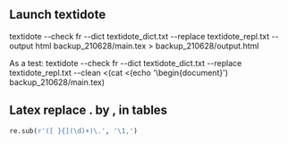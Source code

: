 ## Launch textidote

textidote --check fr --dict textidote_dict.txt --replace textidote_repl.txt --output html backup_210628/main.tex > backup_210628/output.html

As a test:
textidote --check fr --dict textidote_dict.txt --replace textidote_repl.txt --clean <(cat <(echo '\begin{document}') backup_210628/main.tex)


## Latex replace . by , in tables
```python
re.sub(r'([ }{](\d)+)\.', '\1,')
```

